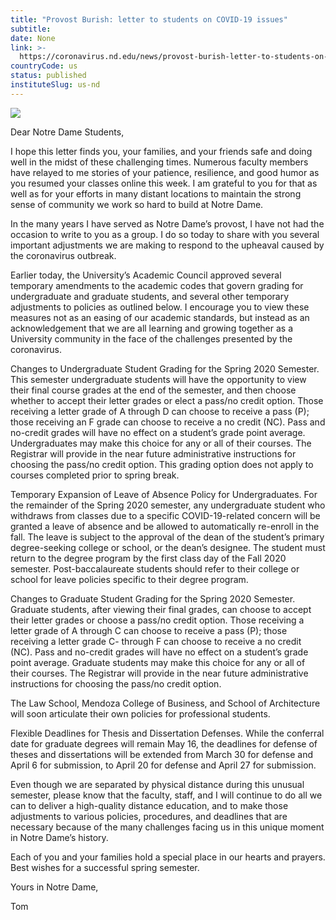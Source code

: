 ```yaml
---
title: "Provost Burish: letter to students on COVID-19 issues"
subtitle: 
date: None
link: >-
  https://coronavirus.nd.edu/news/provost-burish-letter-to-students-on-covid-19-issues/
countryCode: us
status: published
instituteSlug: us-nd
---
```

![](https://coronavirus.nd.edu/stylesheets/themes/ndt/v3/images/ph-dome-1200x800.jpg)

Dear Notre Dame Students,

I hope this letter finds you, your families, and your friends safe and doing well in the midst of these challenging times. Numerous faculty members have relayed to me stories of your patience, resilience, and good humor as you resumed your classes online this week. I am grateful to you for that as well as for your efforts in many distant locations to maintain the strong sense of community we work so hard to build at Notre Dame.

In the many years I have served as Notre Dame’s provost, I have not had the occasion to write to you as a group. I do so today to share with you several important adjustments we are making to respond to the upheaval caused by the coronavirus outbreak.

Earlier today, the University’s Academic Council approved several temporary amendments to the academic codes that govern grading for undergraduate and graduate students, and several other temporary adjustments to policies as outlined below. I encourage you to view these measures not as an easing of our academic standards, but instead as an acknowledgement that we are all learning and growing together as a University community in the face of the challenges presented by the coronavirus.

Changes to Undergraduate Student Grading for the Spring 2020 Semester. This semester undergraduate students will have the opportunity to view their final course grades at the end of the semester, and then choose whether to accept their letter grades or elect a pass/no credit option. Those receiving a letter grade of A through D can choose to receive a pass (P); those receiving an F grade can choose to receive a no credit (NC). Pass and no-credit grades will have no effect on a student’s grade point average. Undergraduates may make this choice for any or all of their courses. The Registrar will provide in the near future administrative instructions for choosing the pass/no credit option. This grading option does not apply to courses completed prior to spring break.

Temporary Expansion of Leave of Absence Policy for Undergraduates. For the remainder of the Spring 2020 semester, any undergraduate student who withdraws from classes due to a specific COVID-19-related concern will be granted a leave of absence and be allowed to automatically re-enroll in the fall. The leave is subject to the approval of the dean of the student’s primary degree-seeking college or school, or the dean’s designee. The student must return to the degree program by the first class day of the Fall 2020 semester. Post-baccalaureate students should refer to their college or school for leave policies specific to their degree program.

Changes to Graduate Student Grading for the Spring 2020 Semester. Graduate students, after viewing their final grades, can choose to accept their letter grades or choose a pass/no credit option. Those receiving a letter grade of A through C can choose to receive a pass (P); those receiving a letter grade C- through F can choose to receive a no credit (NC). Pass and no-credit grades will have no effect on a student’s grade point average. Graduate students may make this choice for any or all of their courses. The Registrar will provide in the near future administrative instructions for choosing the pass/no credit option.

The Law School, Mendoza College of Business, and School of Architecture will soon articulate their own policies for professional students.

Flexible Deadlines for Thesis and Dissertation Defenses. While the conferral date for graduate degrees will remain May 16, the deadlines for defense of theses and dissertations will be extended from March 30 for defense and April 6 for submission, to April 20 for defense and April 27 for submission.

Even though we are separated by physical distance during this unusual semester, please know that the faculty, staff, and I will continue to do all we can to deliver a high-quality distance education, and to make those adjustments to various policies, procedures, and deadlines that are necessary because of the many challenges facing us in this unique moment in Notre Dame’s history.

Each of you and your families hold a special place in our hearts and prayers. Best wishes for a successful spring semester.

Yours in Notre Dame,

Tom